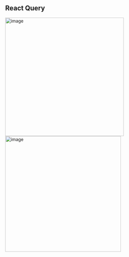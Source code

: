 ## React Query


<img width="379" alt="image" src="https://github.com/user-attachments/assets/22484dbb-5d11-4586-9f06-269852806a66">
<img width="370" alt="image" src="https://github.com/user-attachments/assets/2d64687e-97d4-4ac2-871f-e7b2aff12509">


